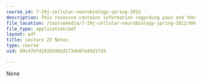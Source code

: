 ```yaml
---
course_id: 7-29j-cellular-neurobiology-spring-2012
description: This resource contains information regarding pain and thermoreception.
file_location: /coursemedia/7-29j-cellular-neurobiology-spring-2012/09cd7bfd1935b992d1734b07e95d1f29_MIT7_29JS12_lecture23.pdf
file_type: application/pdf
layout: pdf
title: Lecture 23 Notes
type: course
uid: 09cd7bfd1935b992d1734b07e95d1f29

---
```

None